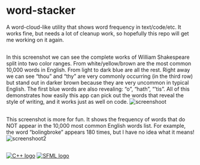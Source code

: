 # word-stacker
A word-cloud-like utility that shows word frequency in text/code/etc.  It works fine, but needs a lot of cleanup work, so hopefully this repo will get me working on it again.

##

In this screenshot we can see the complete works of William Shakespeare split into two color ranges.  From white/yellow/brown are the most common 10,000 words in English.  From light to dark blue are all the rest.  Right away we can see “thou” and “thy” are very commonly occurring (in the third row) but stand out in darker brown because they are very uncommon in typical English.  The first blue words are also revealing: “o”, “hath”, “’tis”.  All of this demonstrates how easily this app can pick out the words that reveal the style of writing, and it works just as well on code.
![screenshoot](https://www.zurreal.com/wordstacker/screenshot5.jpg)

##
This screenshot is more for fun.  It shows the frequency of words that do NOT appear in the 10,000 most common English words list.  For example, the word “bolingbroke” appears 180 times, but I have no idea what it means!
![screenshoot2](https://www.zurreal.com/wordstacker/screenshot6.jpg)


##

[![C++ logo](https://isocpp.org/assets/images/cpp_logo.png)](https://isocpp.org) [![SFML logo](https://www.sfml-dev.org/images/logo.png)](https://www.sfml-dev.org)